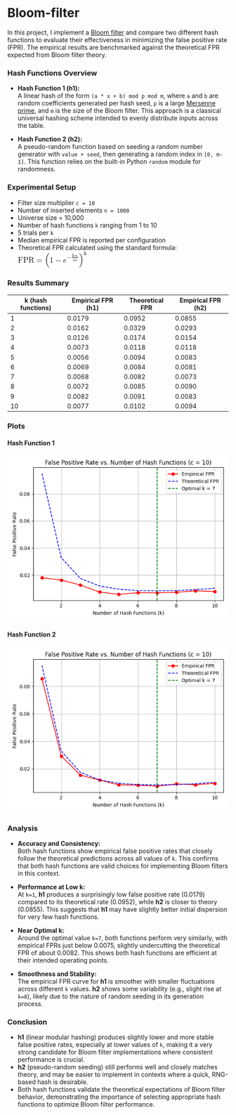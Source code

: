 # Bloom-filter

In this project, I implement a [Bloom filter](https://en.wikipedia.org/wiki/Bloom_filter) and compare two different hash functions to evaluate their effectiveness in minimizing the false positive rate (FPR). The empirical results are benchmarked against the theoretical FPR expected from Bloom filter theory.

### Hash Functions Overview

- **Hash Function 1 (h1):**  
  A linear hash of the form `(a * x + b) mod p mod m`, where `a` and `b` are random coefficients generated per hash seed, `p` is a large [Mersenne prime](https://en.wikipedia.org/wiki/Mersenne_prime), and `m` is the size of the Bloom filter. This approach is a classical universal hashing scheme intended to evenly distribute inputs across the table.

- **Hash Function 2 (h2):**  
  A pseudo-random function based on seeding a random number generator with `value + seed`, then generating a random index in `[0, m-1]`. This function relies on the built-in Python `random` module for randomness.

### Experimental Setup

- Filter size multiplier `c = 10`
- Number of inserted elements `n = 1000`
- Universe size = 10,000
- Number of hash functions `k` ranging from 1 to 10
- 5 trials per `k`
- Median empirical FPR is reported per configuration
- Theoretical FPR calculated using the standard formula:  
  ![FPR formula](images/formula.png)

### Results Summary

| k (hash functions) | Empirical FPR (h1) | Theoretical FPR | Empirical FPR (h2) |
| ------------------ | ------------------ | --------------- | ------------------ |
| 1                  | 0.0179             | 0.0952          | 0.0855             |
| 2                  | 0.0162             | 0.0329          | 0.0293             |
| 3                  | 0.0126             | 0.0174          | 0.0154             |
| 4                  | 0.0073             | 0.0118          | 0.0118             |
| 5                  | 0.0056             | 0.0094          | 0.0083             |
| 6                  | 0.0069             | 0.0084          | 0.0081             |
| 7                  | 0.0068             | 0.0082          | 0.0073             |
| 8                  | 0.0072             | 0.0085          | 0.0090             |
| 9                  | 0.0082             | 0.0091          | 0.0083             |
| 10                 | 0.0077             | 0.0102          | 0.0094             |

### Plots

  #### Hash Function 1
![False Positive Rate vs Number of Hash Functions (Hash Function 1)](images/h1_plot.png)
  #### Hash Function 2
![False Positive Rate vs Number of Hash Functions (Hash Function 2)](images/h2_plot.png)

### Analysis

- **Accuracy and Consistency:**  
  Both hash functions show empirical false positive rates that closely follow the theoretical predictions across all values of `k`. This confirms that both hash functions are valid choices for implementing Bloom filters in this context.

- **Performance at Low k:**  
  At `k=1`, **h1** produces a surprisingly low false positive rate (0.0179) compared to its theoretical rate (0.0952), while **h2** is closer to theory (0.0855). This suggests that **h1** may have slightly better initial dispersion for very few hash functions.

- **Near Optimal k:**  
  Around the optimal value `k=7`, both functions perform very similarly, with empirical FPRs just below 0.0075, slightly undercutting the theoretical FPR of about 0.0082. This shows both hash functions are efficient at their intended operating points.

- **Smoothness and Stability:**  
  The empirical FPR curve for **h1** is smoother with smaller fluctuations across different `k` values. **h2** shows some variability (e.g., slight rise at `k=8`), likely due to the nature of random seeding in its generation process.

### Conclusion

- **h1** (linear modular hashing) produces slightly lower and more stable false positive rates, especially at lower values of `k`, making it a very strong candidate for Bloom filter implementations where consistent performance is crucial.
- **h2** (pseudo-random seeding) still performs well and closely matches theory, and may be easier to implement in contexts where a quick, RNG-based hash is desirable.
- Both hash functions validate the theoretical expectations of Bloom filter behavior, demonstrating the importance of selecting appropriate hash functions to optimize Bloom filter performance.
